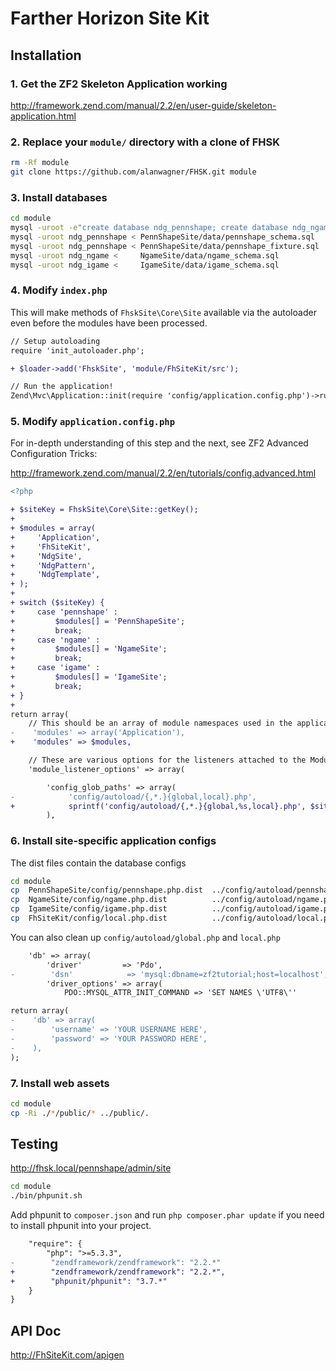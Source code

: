 Farther Horizon Site Kit
===

Installation
------------------------------

### 1.  Get the ZF2 Skeleton Application working
http://framework.zend.com/manual/2.2/en/user-guide/skeleton-application.html

### 2.  Replace your `module/` directory with a clone of FHSK
```bash
rm -Rf module
git clone https://github.com/alanwagner/FHSK.git module
```

### 3.  Install databases
```bash
cd module
mysql -uroot -e"create database ndg_pennshape; create database ndg_ngame; create database ndg_igame"
mysql -uroot ndg_pennshape < PennShapeSite/data/pennshape_schema.sql
mysql -uroot ndg_pennshape < PennShapeSite/data/pennshape_fixture.sql
mysql -uroot ndg_ngame <     NgameSite/data/ngame_schema.sql
mysql -uroot ndg_igame <     IgameSite/data/igame_schema.sql
```

### 4.  Modify `index.php`

This will make methods of `FhskSite\Core\Site` available via the autoloader even before the modules have been processed.

```diff
// Setup autoloading
require 'init_autoloader.php';

+ $loader->add('FhskSite', 'module/FhSiteKit/src');

// Run the application!
Zend\Mvc\Application::init(require 'config/application.config.php')->run();
```

### 5.  Modify `application.config.php`

For in-depth understanding of this step and the next, see ZF2 Advanced Configuration Tricks:

http://framework.zend.com/manual/2.2/en/tutorials/config.advanced.html

```diff
<?php

+ $siteKey = FhskSite\Core\Site::getKey();
+ 
+ $modules = array(
+     'Application',
+     'FhSiteKit',
+     'NdgSite',
+     'NdgPattern',
+     'NdgTemplate',
+ );
+ 
+ switch ($siteKey) {
+     case 'pennshape' :
+         $modules[] = 'PennShapeSite';
+         break;
+     case 'ngame' :
+         $modules[] = 'NgameSite';
+         break;
+     case 'igame' :
+         $modules[] = 'IgameSite';
+         break;
+ }
+ 
return array(
    // This should be an array of module namespaces used in the application.
-    'modules' => array('Application'),
+    'modules' => $modules,

    // These are various options for the listeners attached to the ModuleManager
    'module_listener_options' => array(
```
```diff
        'config_glob_paths' => array(
-            'config/autoload/{,*.}{global,local}.php',
+            sprintf('config/autoload/{,*.}{global,%s,local}.php', $siteKey),
        ),
```

### 6.  Install site-specific application configs

The dist files contain the database configs

```bash
cd module
cp  PennShapeSite/config/pennshape.php.dist  ../config/autoload/pennshape.php
cp  NgameSite/config/ngame.php.dist          ../config/autoload/ngame.php
cp  IgameSite/config/igame.php.dist          ../config/autoload/igame.php
cp  FhSiteKit/config/local.php.dist          ../config/autoload/local.php
```

You can also clean up `config/autoload/global.php` and `local.php`
```diff
    'db' => array(
        'driver'         => 'Pdo',
-        'dsn'            => 'mysql:dbname=zf2tutorial;host=localhost',
        'driver_options' => array(
            PDO::MYSQL_ATTR_INIT_COMMAND => 'SET NAMES \'UTF8\''
```
```diff
return array(
-    'db' => array(
-        'username' => 'YOUR USERNAME HERE',
-        'password' => 'YOUR PASSWORD HERE',
-    ),
);
```

### 7.  Install web assets
```bash
cd module
cp -Ri ./*/public/* ../public/.
```

Testing
-------------------------

http://fhsk.local/pennshape/admin/site

```bash
cd module
./bin/phpunit.sh
```

Add phpunit to `composer.json` and run `php composer.phar update` if you need to install phpunit into your project.

```diff
    "require": {
        "php": ">=5.3.3",
-        "zendframework/zendframework": "2.2.*"
+        "zendframework/zendframework": "2.2.*",
+        "phpunit/phpunit": "3.7.*"
    }
}
```

API Doc
-------------------------

http://FhSiteKit.com/apigen
